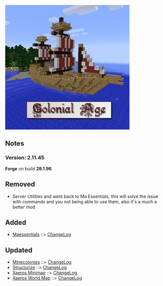 ![COLONIAL AGE LOGO](https://github.com/kreezxil/kreezcraft.com/blob/master/images/colonial%20age.png)

## Notes
### Version: 2.11.45
**Forge** on build **28.1.96**

## Removed
- Server Utilities and went back to Ma Essentials, this will solve the issue with commands and you not being able to use them, also it's a much a better mod

## Added
- [Maessentials](https://www.curseforge.com/minecraft/mc-mods/maessentials) ::> [ChangeLog](https://www.curseforge.com/minecraft/mc-mods/maessentials/files/2830461)

## Updated
- [Minecolonies](https://www.curseforge.com/minecraft/mc-mods/minecolonies) ::> [ChangeLog](https://www.curseforge.com/minecraft/mc-mods/minecolonies/files/2834967)
- [Structurize](https://www.curseforge.com/minecraft/mc-mods/structurize) ::> [ChangeLog](https://www.curseforge.com/minecraft/mc-mods/structurize/files/2834668)
- [Xaeros Minimap](https://www.curseforge.com/minecraft/mc-mods/xaeros-minimap) ::> [ChangeLog](https://www.curseforge.com/minecraft/mc-mods/xaeros-minimap/files/2833272)
- [Xaeros World Map](https://www.curseforge.com/minecraft/mc-mods/xaeros-world-map) ::> [ChangeLog](https://www.curseforge.com/minecraft/mc-mods/xaeros-world-map/files/2833278)

